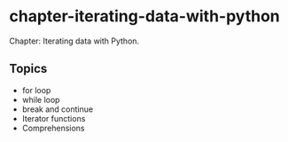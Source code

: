 # chapter-iterating-data-with-python
Chapter: Iterating data with Python.

## Topics

- for loop
- while loop
- break and continue
- Iterator functions
- Comprehensions
